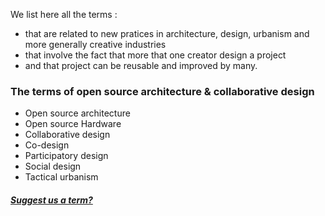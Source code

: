 We list here all the terms :
* that are related to new pratices in architecture, design, urbanism and more generally creative industries
* that involve the fact that more that one creator design a project
* and that project can be reusable and improved by many.


### The terms of open source architecture & collaborative design

* Open source architecture 
* Open source Hardware
* Collaborative design 
* Co-design 
* Participatory design
* Social design
* Tactical urbanism


##### [Suggest us a term?](/not-listed.md) 

